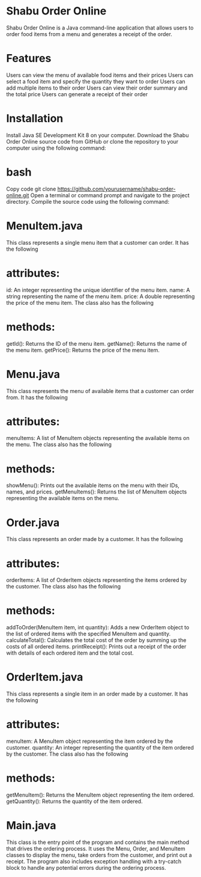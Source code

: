 # Shabu Order Online
 Shabu Order Online is a Java command-line application that allows users to order food items from a menu and generates a receipt of the order.



# Features
 Users can view the menu of available food items and their prices
 Users can select a food item and specify the quantity they want to order
 Users can add multiple items to their order
 Users can view their order summary and the total price
 Users can generate a receipt of their order

# Installation
  Install Java SE Development Kit 8 on your computer.
  Download the Shabu Order Online source code from GitHub or clone the repository to your computer using the following command:

# bash
  Copy code
  git clone https://github.com/yourusername/shabu-order-online.git
  Open a terminal or command prompt and navigate to the project directory.
  Compile the source code using the following command:

# MenuItem.java

This class represents a single menu item that a customer can order. It has the following 

# attributes:

id: An integer representing the unique identifier of the menu item.
name: A string representing the name of the menu item.
price: A double representing the price of the menu item.
The class also has the following 

# methods:

getId(): Returns the ID of the menu item.
getName(): Returns the name of the menu item.
getPrice(): Returns the price of the menu item.

# Menu.java

This class represents the menu of available items that a customer can order from. It has the following 

# attributes:

menuItems: A list of MenuItem objects representing the available items on the menu.
The class also has the following 

# methods:

showMenu(): Prints out the available items on the menu with their IDs, names, and prices.
getMenuItems(): Returns the list of MenuItem objects representing the available items on the menu.

# Order.java

This class represents an order made by a customer. It has the following 

# attributes:

orderItems: A list of OrderItem objects representing the items ordered by the customer.
The class also has the following 

# methods:

addToOrder(MenuItem item, int quantity): Adds a new OrderItem object to the list of ordered items with the specified MenuItem and quantity.
calculateTotal(): Calculates the total cost of the order by summing up the costs of all ordered items.
printReceipt(): Prints out a receipt of the order with details of each ordered item and the total cost.

# OrderItem.java

This class represents a single item in an order made by a customer. It has the following

# attributes:

menuItem: A MenuItem object representing the item ordered by the customer.
quantity: An integer representing the quantity of the item ordered by the customer.
The class also has the following 

# methods:

getMenuItem(): Returns the MenuItem object representing the item ordered.
getQuantity(): Returns the quantity of the item ordered.

# Main.java

This class is the entry point of the program and contains the main method that drives the ordering process. It uses the Menu, Order, and MenuItem classes to display the menu, take orders from the customer, and print out a receipt. The program also includes exception handling with a try-catch block to handle any potential errors during the ordering process.